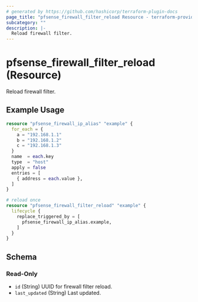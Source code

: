 ```yaml
---
# generated by https://github.com/hashicorp/terraform-plugin-docs
page_title: "pfsense_firewall_filter_reload Resource - terraform-provider-pfsense"
subcategory: ""
description: |-
  Reload firewall filter.
---
```


# pfsense_firewall_filter_reload (Resource)

Reload firewall filter.

## Example Usage

```terraform
resource "pfsense_firewall_ip_alias" "example" {
  for_each = {
    a = "192.168.1.1"
    b = "192.168.1.2"
    c = "192.168.1.3"
  }
  name  = each.key
  type  = "host"
  apply = false
  entries = [
    { address = each.value },
  ]
}

# reload once
resource "pfsense_firewall_filter_reload" "example" {
  lifecycle {
    replace_triggered_by = [
      pfsense_firewall_ip_alias.example,
    ]
  }
}
```

<!-- schema generated by tfplugindocs -->
## Schema

### Read-Only

- `id` (String) UUID for firewall filter reload.
- `last_updated` (String) Last updated.
